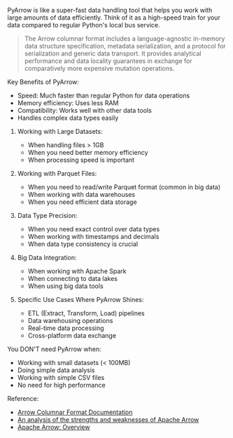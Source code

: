 
PyArrow is like a super-fast data handling tool that helps you work with large amounts of data efficiently. Think of it as a high-speed train for your data compared to regular Python's local bus service.



> The Arrow columnar format includes a language-agnostic in-memory data structure specification, metadata serialization, and a protocol for serialization and generic data transport. It provides analytical performance and data locality guarantees in exchange for comparatively more expensive mutation operations.

Key Benefits of PyArrow:
- Speed: Much faster than regular Python for data operations
- Memory efficiency: Uses less RAM
- Compatibility: Works well with other data tools
- Handles complex data types easily

1. Working with Large Datasets:
   - When handling files > 1GB
   - When you need better memory efficiency
   - When processing speed is important

2. Working with Parquet Files:
   - When you need to read/write Parquet format (common in big data)
   - When working with data warehouses
   - When you need efficient data storage

3. Data Type Precision:
   - When you need exact control over data types
   - When working with timestamps and decimals
   - When data type consistency is crucial

4. Big Data Integration:
   - When working with Apache Spark
   - When connecting to data lakes
   - When using big data tools

5. Specific Use Cases Where PyArrow Shines:
   - ETL (Extract, Transform, Load) pipelines
   - Data warehousing operations
   - Real-time data processing
   - Cross-platform data exchange

You DON'T need PyArrow when:
- Working with small datasets (< 100MB)
- Doing simple data analysis
- Working with simple CSV files
- No need for high performance


Reference:
- [Arrow Columnar Format Documentation](https://arrow.apache.org/docs/format/Columnar.html)
- [An analysis of the strengths and weaknesses of Apache Arrow](https://dbmsmusings.blogspot.com/2018/03/an-analysis-of-strengths-and-weaknesses.html)
- [Apache Arrow: Overview](https://vutr.substack.com/p/i-spent-6-hours-learning-apache-arrow)
